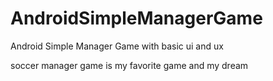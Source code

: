 # AndroidSimpleManagerGame
Android Simple Manager Game with basic ui and ux 

soccer manager game is my favorite game and my dream
